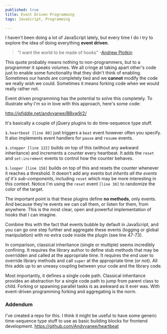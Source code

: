 ```yaml
---
published: true
title: Event Driven Programming
tags: JavaScript, Programming

---
```


I haven't been doing a lot of JavaScript lately, but every time I do i try to explore the idea of doing everything **event driven**.

> "I want the world to be made of hooks" -[Andrew Plotkin](http://www.eblong.com/zarf/home.html)

This quote probably means nothing to non-programmers, but to a programmer it speaks volumes. We all cringe at taking apart other's code just to enable some functionality that they didn't think of enabling. Sometimes our hands are completely tied and we **cannot** modify the code we really wish we could. Sometimes it means forking code when we would really rather not.

Event driven programming has the potential to solve this completely. To illustrate why I'm so in love with this approach, here's some code:

<http://jsfiddle.net/andyvanee/BBxw9/2/>

It's basically a couple of jQuery plugins to do time-sequence type stuff.

`$.heartbeat [line 80]` just triggers a `beat` event however often you specify. It also implements event handlers for `pause` and `resume` events.

`$.stepper [line 122]` builds on top of this (without any awkward inheritance) and increments a counter every heartbeat. It adds the `reset` and `set:increment` events to control how the counter behaves.

`$.looper [line 158]` builds on top of this and resets the counter whenever it reaches a threshold. It doesn't add any events but *inherits all the events of it's sub-components*, including `reset` which may be more interesting in this context. Notice I'm using the `reset` event `[line 38]` to randomize the color of the target.

The important point is that these plugins define **no methods**, only events. And because they're events we can call them, or listen for them, from anywhere. This is the most clear, open and powerful implementation of hooks that I can imagine.

Combine this with the fact that events bubble by default in JavaScript, and you can go one step further and aggregate these events (logging or global manipulation) with no extra code inside the plugin (see line 47-73).

In comparison, classical inheritance (single or multiple) seems incredibly confining. It requires the library author to define stub methods that may be overridden and called at the appropriate time. It requires the end user to override library methods and call `super` at the appropriate time (or not). All this adds up to an uneasy coupling between your code and the library code.

Most importantly, it defines a single code path. Classical inheritance provides an abstraction for a single code path to jump from parent class to child. Forking or spawning parallel tasks is as awkward as it ever was. With event-driven programming forking and aggregating is the norm.

### Addendum

I've created a repo for this. I think it might be useful to have some generic time-sequence type stuff to use as basic building blocks for frontend development. <https://github.com/Andyvanee/heartbeat>
